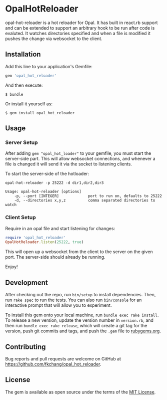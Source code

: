 # OpalHotReloader

opal-hot-reloader is a hot reloader for Opal.  It has built in react.rb support and can be extended to support an arbitrary hook to be run after code is evaluted.  It watches directories specified and when a file is modified it pushes the change via websocket to the client.

## Installation

Add this line to your application's Gemfile:

```ruby
gem 'opal_hot_reloader'
```

And then execute:

    $ bundle

Or install it yourself as:

    $ gem install opal_hot_reloader

## Usage

### Server Setup

After adding `gem "opal_hot_loader"` to your gemfile, you must start the server-side part. This will allow websocket connections, and whenever a file is changed it will send it via the socket to listening clients.

To start the server-side of the hotloader:
```
opal-hot-reloader -p 25222 -d dir1,dir2,dir3

Usage: opal-hot-reloader [options]
    -p, --port [INTEGER]             port to run on, defaults to 25222
    -d, --directories x,y,z          comma separated directories to watch
```

### Client Setup

Require in an opal file and start listening for changes:
```ruby
require 'opal_hot_reloader'
OpalHotReloader.listen(25222, true)
```

This will open up a websocket from the client to the server on the given port. The server-side should already be running.

Enjoy!

## Development

After checking out the repo, run `bin/setup` to install dependencies. Then, run `rake spec` to run the tests. You can also run `bin/console` for an interactive prompt that will allow you to experiment.

To install this gem onto your local machine, run `bundle exec rake install`. To release a new version, update the version number in `version.rb`, and then run `bundle exec rake release`, which will create a git tag for the version, push git commits and tags, and push the `.gem` file to [rubygems.org](https://rubygems.org).

## Contributing

Bug reports and pull requests are welcome on GitHub at https://github.com/fkchang/opal_hot_reloader.


## License

The gem is available as open source under the terms of the [MIT License](http://opensource.org/licenses/MIT).

